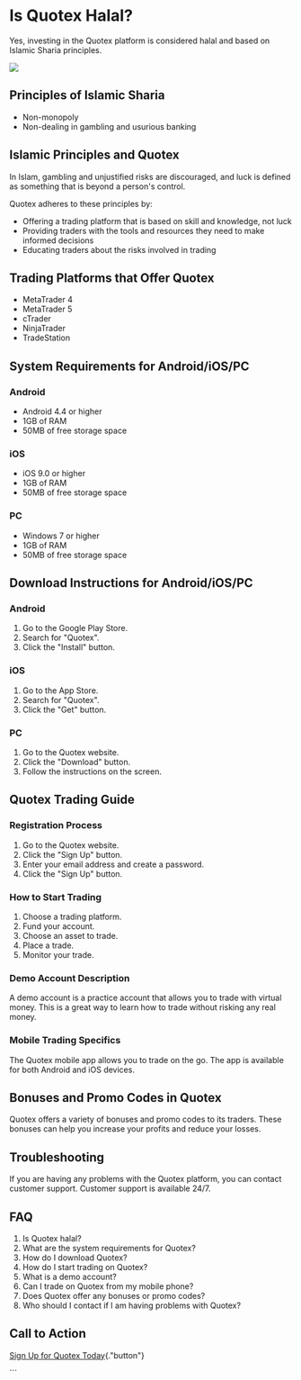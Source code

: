 # Is Quotex Halal?

Yes, investing in the Quotex platform is considered halal and based on
Islamic Sharia principles.

[![](https://static.quotex.io/files/4_en/300_250.jpg)](https://traff.sbs/brokerqxlid)

## Principles of Islamic Sharia

-   Non-monopoly
-   Non-dealing in gambling and usurious banking

## Islamic Principles and Quotex

In Islam, gambling and unjustified risks are discouraged, and luck is
defined as something that is beyond a person\'s control.

Quotex adheres to these principles by:

-   Offering a trading platform that is based on skill and knowledge,
    not luck
-   Providing traders with the tools and resources they need to make
    informed decisions
-   Educating traders about the risks involved in trading

## Trading Platforms that Offer Quotex

-   MetaTrader 4
-   MetaTrader 5
-   cTrader
-   NinjaTrader
-   TradeStation

## System Requirements for Android/iOS/PC

### Android

-   Android 4.4 or higher
-   1GB of RAM
-   50MB of free storage space

### iOS

-   iOS 9.0 or higher
-   1GB of RAM
-   50MB of free storage space

### PC

-   Windows 7 or higher
-   1GB of RAM
-   50MB of free storage space

## Download Instructions for Android/iOS/PC

### Android

1.  Go to the Google Play Store.
2.  Search for "Quotex".
3.  Click the "Install" button.

### iOS

1.  Go to the App Store.
2.  Search for "Quotex".
3.  Click the "Get" button.

### PC

1.  Go to the Quotex website.
2.  Click the "Download" button.
3.  Follow the instructions on the screen.

## Quotex Trading Guide

### Registration Process

1.  Go to the Quotex website.
2.  Click the "Sign Up" button.
3.  Enter your email address and create a password.
4.  Click the "Sign Up" button.

### How to Start Trading

1.  Choose a trading platform.
2.  Fund your account.
3.  Choose an asset to trade.
4.  Place a trade.
5.  Monitor your trade.

### Demo Account Description

A demo account is a practice account that allows you to trade with
virtual money. This is a great way to learn how to trade without risking
any real money.

### Mobile Trading Specifics

The Quotex mobile app allows you to trade on the go. The app is
available for both Android and iOS devices.

## Bonuses and Promo Codes in Quotex

Quotex offers a variety of bonuses and promo codes to its traders. These
bonuses can help you increase your profits and reduce your losses.

## Troubleshooting

If you are having any problems with the Quotex platform, you can contact
customer support. Customer support is available 24/7.

## FAQ

1.  Is Quotex halal?
2.  What are the system requirements for Quotex?
3.  How do I download Quotex?
4.  How do I start trading on Quotex?
5.  What is a demo account?
6.  Can I trade on Quotex from my mobile phone?
7.  Does Quotex offer any bonuses or promo codes?
8.  Who should I contact if I am having problems with Quotex?

## Call to Action

[Sign Up for Quotex
Today](\%22https://broker-qx.pro/sign-up/?lid=1102511\%22){."button"}

\`\`\`

